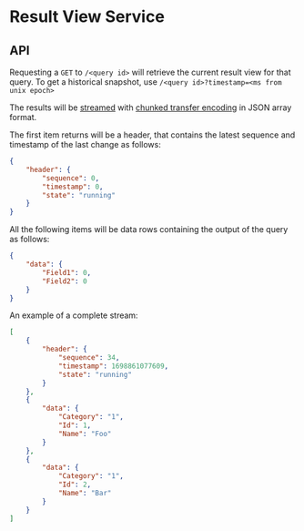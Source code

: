 # Result View Service

## API

Requesting a `GET` to `/<query id>` will retrieve the current result view for that query.
To get a historical snapshot, use `/<query id>?timestamp=<ms from unix epoch>`

The results will be [streamed](https://en.wikipedia.org/wiki/JSON_streaming) with [chunked transfer encoding](https://en.wikipedia.org/wiki/Chunked_transfer_encoding) in JSON array format.

The first item returns will be a header, that contains the latest sequence and timestamp of the last change as follows:

```json
{ 
    "header": { 
        "sequence": 0, 
        "timestamp": 0, 
        "state": "running" 
    }
}
```

All the following items will be data rows containing the output of the query as follows:

```json
{ 
    "data": { 
        "Field1": 0, 
        "Field2": 0 
    } 
}
```

An example of a complete stream:

```json
[
    {
        "header": {
            "sequence": 34,
            "timestamp": 1698861077609,
            "state": "running"
        }
    },
    {
        "data": {
            "Category": "1",
            "Id": 1,
            "Name": "Foo"
        }
    },
    {
        "data": {
            "Category": "1",
            "Id": 2,
            "Name": "Bar"
        }
    }
]
```